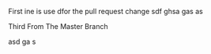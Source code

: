 First ine is use dfor the pull request change
sdf
ghsa
gas
as

Third From The Master Branch


asd
ga
s

